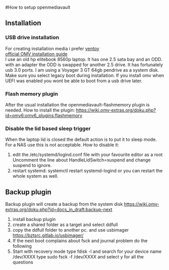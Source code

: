 #How to setup openmediavault
## Installation
### USB drive installation
For creating installation media i prefer [ventoy](https://www.ventoy.net/en/index.htmlhttps://www.ventoy.net/en/index.html)  
[official OMV installation guide](https://docs.openmediavault.org/en/stable/installation/)  
I use an old hp elitebook 8560p laptop. It has one 2.5 sata bay and an ODD. with an adapter the ODD is swapped for another 2.5 drive.
It has fortunately usb 3.0 ports. I am using a Voyager 3 GT 64gb pendrive as a system disk.
Make sure you select legacy boot during installation. If you install omv when UEFI was enabled you wont be able to boot from a usb drive later.

### Flash memory plugin
After the usual installation the openmediavault-flashmemory plugin is needed.
How to install the plugin: https://wiki.omv-extras.org/doku.php?id=omv6:omv6_plugins:flashmemory
### Disable the lid based sleep trigger

When the laptop lid is closed the default action is to put it to sleep mode. For a NAS use this is not acceptable.
How to disable it:
1. edit the /etc/systemd/logind.conf file with your favourite editor as a root
   Uncomment the line about HandleLidSwitch=suspend and change suspend to ignore.
3. restart systemd: systemctl restart systemd-logind or you can restart the whole system as well.
 
## Backup plugin
Backup plugin will create a backup from the system disk
https://wiki.omv-extras.org/doku.php?id=docs_in_draft:backup-next
1. install backup plugin
2. create a shared folder as a target and select ddfull
3. copy the ddfull folder to another pc. and use usbimager
https://bztsrc.gitlab.io/usbimager/
4. If the next boot complains about fsck and journal problem do the following
5. Start with recovery mode
   type fdisk -l and search for your device name /dev/XXXX
   type sudo fsck -f /dev/XXXX and select y for all the questions

   
